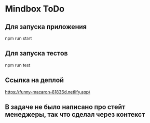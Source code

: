 # Mindbox ToDo

## Для запуска приложения
npm run start

## Для запуска тестов
npm run test

## Ссылка на деплой 
https://funny-macaron-81836d.netlify.app/

## В задаче не было написано про стейт менеджеры, так что сделал через контекст
